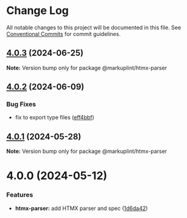 # Change Log

All notable changes to this project will be documented in this file.
See [Conventional Commits](https://conventionalcommits.org) for commit guidelines.

## [4.0.3](https://github.com/markuplint/markuplint/compare/@markuplint/htmx-parser@4.0.2...@markuplint/htmx-parser@4.0.3) (2024-06-25)

**Note:** Version bump only for package @markuplint/htmx-parser





## [4.0.2](https://github.com/markuplint/markuplint/compare/@markuplint/htmx-parser@4.0.1...@markuplint/htmx-parser@4.0.2) (2024-06-09)

### Bug Fixes

- fix to export type files ([eff4bbf](https://github.com/markuplint/markuplint/commit/eff4bbfd127574809dc5e15d7cafe87699758ee0))

## [4.0.1](https://github.com/markuplint/markuplint/compare/@markuplint/htmx-parser@4.0.0...@markuplint/htmx-parser@4.0.1) (2024-05-28)

**Note:** Version bump only for package @markuplint/htmx-parser

# 4.0.0 (2024-05-12)

### Features

- **htmx-parser:** add HTMX parser and spec ([1d6da42](https://github.com/markuplint/markuplint/commit/1d6da421366d2f132b4ecf314b86d15b52d8dabd))
